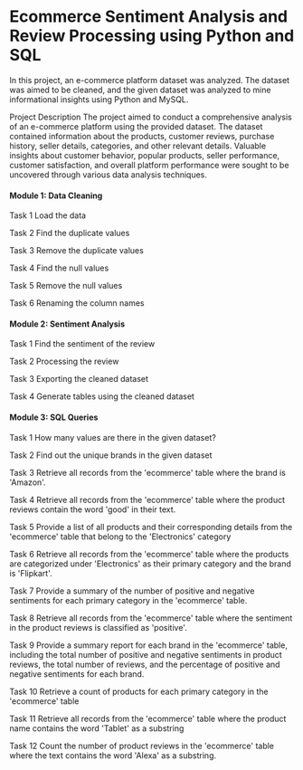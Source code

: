 # Ecommerce Sentiment Analysis and Review Processing using Python and SQL

In this project, an e-commerce platform dataset was analyzed. The dataset was aimed to be cleaned, and the given dataset was analyzed to mine informational insights using Python and MySQL.

Project Description
The project aimed to conduct a comprehensive analysis of an e-commerce platform using the provided dataset. The dataset contained information about the products, customer reviews, purchase history, seller details, categories, and other relevant details. Valuable insights about customer behavior, popular products, seller performance, customer satisfaction, and overall platform performance were sought to be uncovered through various data analysis techniques.

#### Module 1: Data Cleaning
Task 1 Load the data

Task 2 Find the duplicate values

Task 3 Remove the duplicate values

Task 4 Find the null values

Task 5 Remove the null values

Task 6 Renaming the column names

#### Module 2: Sentiment Analysis
Task 1 Find the sentiment of the review

Task 2 Processing the review

Task 3 Exporting the cleaned dataset

Task 4 Generate tables using the cleaned dataset

#### Module 3: SQL Queries
Task 1 How many values are there in the given dataset?

Task 2 Find out the unique brands in the given dataset

Task 3 Retrieve all records from the 'ecommerce' table where the brand is 'Amazon'.

Task 4 Retrieve all records from the 'ecommerce' table where the product reviews contain the word 'good' in their text.

Task 5 Provide a list of all products and their corresponding details from the 'ecommerce' table that belong to the 'Electronics' category

Task 6 Retrieve all records from the 'ecommerce' table where the products are categorized under 'Electronics' as their primary category and the brand is 'Flipkart'.

Task 7 Provide a summary of the number of positive and negative sentiments for each primary category in the 'ecommerce' table.

Task 8 Retrieve all records from the 'ecommerce' table where the sentiment in the product reviews is classified as 'positive'.

Task 9 Provide a summary report for each brand in the 'ecommerce' table, including the total number of positive and negative sentiments in product reviews, the total number of reviews, and the percentage of positive and negative sentiments for each brand.

Task 10 Retrieve a count of products for each primary category in the 'ecommerce' table

Task 11 Retrieve all records from the 'ecommerce' table where the product name contains the word 'Tablet' as a substring

Task 12 Count the number of product reviews in the 'ecommerce' table where the text contains the word 'Alexa' as a substring.
